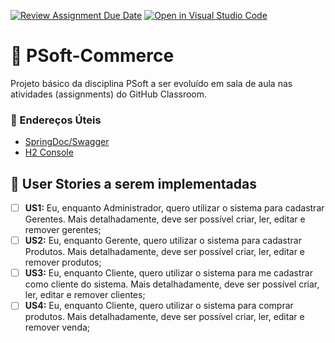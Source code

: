 [![Review Assignment Due Date](https://classroom.github.com/assets/deadline-readme-button-24ddc0f5d75046c5622901739e7c5dd533143b0c8e959d652212380cedb1ea36.svg)](https://classroom.github.com/a/CmgXzpBG)
[![Open in Visual Studio Code](https://classroom.github.com/assets/open-in-vscode-718a45dd9cf7e7f842a935f5ebbe5719a5e09af4491e668f4dbf3b35d5cca122.svg)](https://classroom.github.com/online_ide?assignment_repo_id=11524591&assignment_repo_type=AssignmentRepo)
# 🛒 PSoft-Commerce

Projeto básico da disciplina PSoft a ser evoluído em sala de aula nas atividades (assignments) do GitHub Classroom.

### 🔗 Endereços Úteis

- [SpringDoc/Swagger](http://localhost:8080/swagger-ui/index.html)
- [H2 Console](http://localhost:8080/h2-console)

## 📑 User Stories a serem implementadas

- [ ] **US1:** Eu, enquanto Administrador, quero utilizar o sistema para cadastrar Gerentes. Mais detalhadamente, deve ser possível criar, ler, editar e remover gerentes;
- [ ] **US2:** Eu, enquanto Gerente, quero utilizar o sistema para cadastrar Produtos. Mais detalhadamente, deve ser possível criar, ler, editar e remover produtos;
- [ ] **US3:** Eu, enquanto Cliente, quero utilizar o sistema para me cadastrar como cliente do sistema. Mais detalhadamente, deve ser possível criar, ler, editar e remover clientes;
- [ ] **US4:** Eu, enquanto Cliente, quero utilizar o sistema para comprar produtos. Mais detalhadamente, deve ser possível criar, ler, editar e remover venda;
